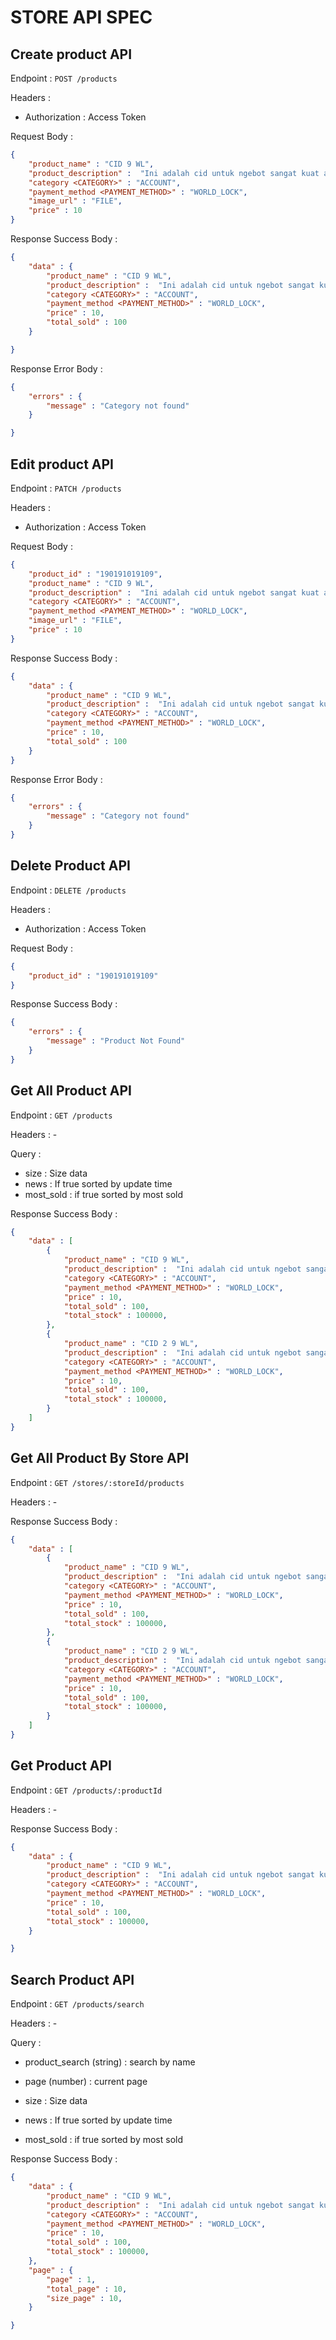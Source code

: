 # STORE API SPEC

## Create product API
Endpoint : `POST /products`

Headers : 
- Authorization : Access Token

Request Body : 

```json
{
    "product_name" : "CID 9 WL",
    "product_description" :  "Ini adalah cid untuk ngebot sangat kuat anti ban",
    "category <CATEGORY>" : "ACCOUNT",
    "payment_method <PAYMENT_METHOD>" : "WORLD_LOCK",
    "image_url" : "FILE",
    "price" : 10
}
```

Response Success Body :
```json
{
    "data" : {
        "product_name" : "CID 9 WL",
        "product_description" :  "Ini adalah cid untuk ngebot sangat kuat anti ban",
        "category <CATEGORY>" : "ACCOUNT",
        "payment_method <PAYMENT_METHOD>" : "WORLD_LOCK",
        "price" : 10,
        "total_sold" : 100
    }

}
```

Response Error Body :
```json
{
    "errors" : {
        "message" : "Category not found"
    }

}
```

## Edit product API
Endpoint : `PATCH /products`

Headers : 
- Authorization : Access Token

Request Body : 

```json
{
    "product_id" : "190191019109",
    "product_name" : "CID 9 WL",
    "product_description" :  "Ini adalah cid untuk ngebot sangat kuat anti ban",
    "category <CATEGORY>" : "ACCOUNT",
    "payment_method <PAYMENT_METHOD>" : "WORLD_LOCK",
    "image_url" : "FILE",
    "price" : 10
}
```

Response Success Body :
```json
{
    "data" : {
        "product_name" : "CID 9 WL",
        "product_description" :  "Ini adalah cid untuk ngebot sangat kuat anti ban",
        "category <CATEGORY>" : "ACCOUNT",
        "payment_method <PAYMENT_METHOD>" : "WORLD_LOCK",
        "price" : 10,
        "total_sold" : 100
    }
}
```

Response Error Body :
```json
{
    "errors" : {
        "message" : "Category not found"
    }
}
```


## Delete Product API
Endpoint : `DELETE /products`

Headers : 
- Authorization : Access Token

Request Body :
```json
{
    "product_id" : "190191019109"
}
```

Response Success Body :

```json
{
    "errors" : {
        "message" : "Product Not Found"
    }
}
```

## Get All Product API
Endpoint : `GET /products`

Headers : -

Query : 
- size : Size data
- news : If true sorted by update time
- most_sold : if true sorted by most sold

Response Success Body :
```json
{
    "data" : [
        {
            "product_name" : "CID 9 WL",
            "product_description" :  "Ini adalah cid untuk ngebot sangat kuat anti ban",
            "category <CATEGORY>" : "ACCOUNT",
            "payment_method <PAYMENT_METHOD>" : "WORLD_LOCK",
            "price" : 10,
            "total_sold" : 100,
            "total_stock" : 100000,
        },
        {
            "product_name" : "CID 2 9 WL",
            "product_description" :  "Ini adalah cid untuk ngebot sangat kuat anti ban",
            "category <CATEGORY>" : "ACCOUNT",
            "payment_method <PAYMENT_METHOD>" : "WORLD_LOCK",
            "price" : 10,
            "total_sold" : 100,
            "total_stock" : 100000,
        }
    ]
}
```

## Get All Product By Store API
Endpoint : `GET /stores/:storeId/products`

Headers : -

Response Success Body :
```json
{
    "data" : [
        {
            "product_name" : "CID 9 WL",
            "product_description" :  "Ini adalah cid untuk ngebot sangat kuat anti ban",
            "category <CATEGORY>" : "ACCOUNT",
            "payment_method <PAYMENT_METHOD>" : "WORLD_LOCK",
            "price" : 10,
            "total_sold" : 100,
            "total_stock" : 100000,
        },
        {
            "product_name" : "CID 2 9 WL",
            "product_description" :  "Ini adalah cid untuk ngebot sangat kuat anti ban",
            "category <CATEGORY>" : "ACCOUNT",
            "payment_method <PAYMENT_METHOD>" : "WORLD_LOCK",
            "price" : 10,
            "total_sold" : 100,
            "total_stock" : 100000,
        }
    ]
}
```

## Get Product API
Endpoint : `GET /products/:productId`

Headers : -

Response Success Body :
```json
{
    "data" : {
        "product_name" : "CID 9 WL",
        "product_description" :  "Ini adalah cid untuk ngebot sangat kuat anti ban",
        "category <CATEGORY>" : "ACCOUNT",
        "payment_method <PAYMENT_METHOD>" : "WORLD_LOCK",
        "price" : 10,
        "total_sold" : 100,
        "total_stock" : 100000,
    }

}
```

## Search Product API
Endpoint : `GET /products/search`

Headers : -

Query : 
- product_search (string) : search by name
- page (number) : current page

- size : Size data
- news : If true sorted by update time
- most_sold : if true sorted by most sold

Response Success Body :
```json
{
    "data" : {
        "product_name" : "CID 9 WL",
        "product_description" :  "Ini adalah cid untuk ngebot sangat kuat anti ban",
        "category <CATEGORY>" : "ACCOUNT",
        "payment_method <PAYMENT_METHOD>" : "WORLD_LOCK",
        "price" : 10,
        "total_sold" : 100,
        "total_stock" : 100000,
    },
    "page" : {
        "page" : 1,
        "total_page" : 10,
        "size_page" : 10, 
    }

}
```
